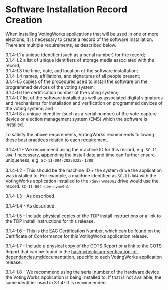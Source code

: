 # Software Installation Record Creation

When installing VotingWorks applications that will be used in one or more elections, it is necessary to create a record of the software installation. There are multiple requirements, as described below.&#x20;

3.1.4-I.1 a unique identifier (such as a serial number) for the record;\
3.1.4-I.2 a list of unique identifiers of storage media associated with the record;\
3.1.4-I.3 the time, date, and location of the software installation;\
3.1.4-I.4 names, affiliations, and signatures of all people present;\
3.1.4-I.5 copies of the procedures used to install the software on the programmed devices of the voting system;\
3.1.4-I.6 the certification number of the voting system;\
3.1.4-I.7 list of the software installed as well as associated digital signatures and mechanisms for installation and verification on programmed devices of the voting system; and\
3.1.4-I.8 a unique identifier (such as a serial number) of the vote-capture device or election management system (EMS) which the software is installed.

To satisfy the above requirements, VotingWorks recommends following these best practices related to each requirement.&#x20;

3.1.4-I.1 - We recommend using the machine ID for this record, e.g. `SC-11-004` If necessary, appending the install date and time can further ensure uniqueness, e.g. `SC-11-004-20250325-1300`

3.1.4-I.2 - This should be the machine ID + the system drive the application was installed to. For example, a machine identified as `SC-11-004` with the VotingWorks application installed to the `/dev/nvme0n1` drive would use the record: `SC-11-004-dev-nvme0n1`

3.1.4-I.3 - As described.

3.1.4-I.4 - As described.

3.1.4-I.5 - Include physical copies of the TDP install instructions or a link to the TDP install instructions for this release.

3.1.4-I.6 - This is the EAC Certification Number, which can be found on the Certificate of Conformance for this VotingWorks application release.

3.1.4-I.7 - Include a physical copy of the COTS Report or a link to the COTS Report that can be found in the [hash-checksum-verification-of-dependencies.md](../trusted-build/hash-checksum-verification-of-dependencies.md "mention")documentation, specific to each VotingWorks application release.

3.1.4-I.8 - We recommend using the serial number of the hardware device the VotingWorks application is being installed to. If that is not available, the same identifier used in 3.1.4-I.1 is recommended.&#x20;
